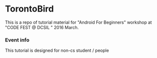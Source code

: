 # TorontoBird

This is a repo of tutorial material for "Android For Beginners" workshop at "CODE FEST @ DCSIL " 2016 March. 

### Event info


This tutorial is designed for non-cs student / people
